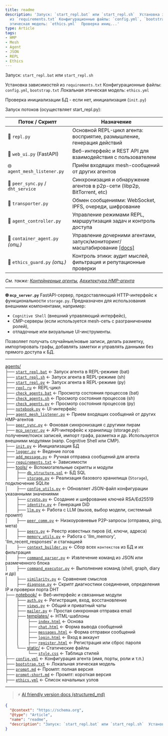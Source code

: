 ```yaml
---
title: readme
description: 'Запуск: `start_repl.bat` или `start_repl.sh`  Установка зависимостей
  из `requirements.txt` Конфигурационные файлы: `config.yml`, `bootstrap.txt` Локальная
  этическая модель: `ethics.yml`  Проверка иниц...'
type: Article
tags:
- HMP
- Mesh
- Agent
- JSON
- REPL
- Ethics
---
```


Запуск: `start_repl.bat` или `start_repl.sh`

Установка зависимостей из `requirements.txt`
Конфигурационные файлы: `config.yml`, `bootstrap.txt`
Локальная этическая модель: `ethics.yml`

Проверка инициализации БД - если нет, инициализация (`init.py`)

Запуск потоков (осуществляет start_repl.py):

| Поток / Скрипт                     | Назначение                                                                 |
|-----------------------------------|---------------------------------------------------------------------------|
| 🧠 `repl.py`                      | Основной REPL-цикл агента: восприятие, размышление, генерация действий    |
| 📓 `web_ui.py` (FastAPI)          | Веб-интерфейс и REST API для взаимодействия с пользователем               |
| 🌐 `agent_mesh_listener.py`       | Приём входящих mesh-сообщений от других агентов                           |
| 🔄 `peer_sync.py` / `dht_service` | Синхронизация и обнаружение агентов в p2p-сети (libp2p, BitTorrent, etc) |
| 📡 `transporter.py`               | Обмен сообщениями: WebSocket, IPFS, очереди, шифрование                   |
| 🧭 `agent_controller.py`          | Управление режимами REPL, маршрутизация задач и контроль доступа         |
| 🧱 `container_agent.py` *(опц.)*  | Управление дочерними агентами, запуск/мониторинг/масштабирование [[docs]](../docs/container_agents.md)         |
| 🧠 `ethics_guard.py` *(опц.)*     | Контроль этики: аудит мыслей, фильтрация и репутационные проверки         |

*См. также: [Контейнерные агенты](../docs/container_agents.md), [Архитектура HMP-агента](../docs/HMP-Agent-Architecture.md)*

---

**🌐 `mcp_server.py`**
FastAPI-сервер, предоставляющий HTTP-интерфейс к функциональности `storage.py`. Предназначен для использования внешними компонентами, например:

* `Cognitive Shell` (внешний управляющий интерфейс),
* CMP-серверы (если используется mesh-сеть с разграничением ролей),
* отладочные или визуальные UI-инструменты.

Позволяет получать случайные/новые записи, делать разметку, импортировать графы, добавлять заметки и управлять данными без прямого доступа к БД.

---

[agents/](/agents)  
├── [`start_repl.bat`](start_repl.bat) ← Запуск агента в REPL-режиме (bat)  
├── [`start_repl.sh`](start_repl.sh) ← Запуск агента в REPL-режиме (sh)  
├── [`start_repl.py`](start_repl.py) ← Запуск агента в REPL-режиме (py)  
├── [`repl.ru`](repl.ru) ← REPL-цикл  
├── [`check_agents.bat`](check_agents.bat) ← Просмотр состояния процессов (bat)  
├── [`check_agents.sh`](check_agents.sh) ← Просмотр состояния процессов (sh)  
├── [`check_agents.py`](check_agents.py) ← Просмотр состояния процессов (py)  
├── [`notebook.py`](notebook.py) ← UI-интерфейс  
├── [`agent_mesh_listener.py`](tools/agent_mesh_listener.py) ← Прием входящих сообщений от других HMP-агентов  
├── [`peer_sync.py`](tools/peer_sync.py) ← Фоновая синхронизация с другими пирам  
├── [`mcp_server.py`](mcp_server.py) ← API-интерфейс к хранилищу (storage.py): получение/поиск записей, импорт графа, разметка и др. Используется внешними модулями (напр. Cognitive Shell или CMP).  
├── [`init.py`](init.py) ← Инициализация БД  
├── [`logger.py`](logger.py) ← Ведение логов  
├── [`add_message.py`](add_message.py) ← Ручная отправка сообщений для агента  
├── [`requirements.txt`](requirements.txt) ← Зависимости  
├── [tools/](tools/) ← Вспомогательные скрипты и модули  
│   ├── [`db_structure.sql`](tools/db_structure.sql) ← БД SQL  
│   ├── [`storage.py`](tools/storage.py) ← Реализация базового хранилища (`Storage`), подключение SQLite  
│   ├── [`config_utils.py`](tools/config_utils.py) ← Обновляет JSON-файл конфигурации указанными значениями  
│   ├── [`crypto.py`](tools/crypto.py) ← Создание и шифрование ключей RSA/Ed25519  
│   ├── [`identity.py`](tools/identity.py) ← Генерация DiD  
│   ├── [`llm.py`](tools/llm.py) ← Работа с LLM (вызов, выбор модели, системный промпт)  
│   ├── [`peer_comm.py`](tools/peer_comm.py) ← Низкоуровневые P2P-запросы (отправка, ping, мета)  
│   ├── [`peers.py`](tools/peers.py) ← Реестр известных пиров (id, ключи, адреса)  
│   ├── [`memory_utils.py`](tools/memory_utils.py) ← Работа с 'llm_memory', 'llm_recent_responses' и стагнацией  
│   ├── [`context_builder.py`](tools/context_builder.py) ← Сбор всех `контекстов` из БД и их фильтрация  
│   ├── [`command_parser.py`](tools/command_parser.py) ← Извлечение команд из JSON или размеченного блока  
│   ├── [`command_executor.py`](tools/command_executor.py) ← Выполнение команд (shell, graph, diary и др)  
│   ├── [`similarity.py`](tools/similarity.py) ← Сравнение смыслов  
│   ├── [`diagnose.py`](tools/diagnose.py) ← Скрипт диагностики соединения, определения IP и проверки порта DHT  
├── [notebook/](notebook/) ← Веб-интерфейс и связанные модули  
│   ├── [`auth.py`](notebook/auth.py) ← Регистрация, вход, восстановление  
│   ├── [`views.py`](notebook/views.py) ← Общий и приватный чаты  
│   ├── [`mailer.py`](notebook/mailer.py) ← Простая синхронная отправка email  
│   ├── [templates/](notebook/templates/) ← HTML-шаблоны  
│   │   ├── [`index.html`](notebook/templates/index.html) ← Основа  
│   │   ├── [`chat.html`](notebook/templates/chat.html) ← Форма вывода сообщений  
│   │   ├── [`messages.html`](notebook/templates/messages.html) ← Форма отправки сообщений  
│   │   ├── [`login.html`](notebook/templates/login.html) ← Вход в аккаунт  
│   │   ├── [`register.html`](notebook/templates/register.html) ← Регистрация или сброс пароля    
│   └── [static/](notebook/static/) ← Статические файлы   
│       └── [`style.css`](notebook/templates/style.css) ← Таблица стилей    
├── [`config.yml`](config.yml) ← Конфигурация агента (имя, порты, роли и т.п.)  
├── [`bootstrap.txt`](bootstrap.txt) ← Локальная этическая модель  
├── [`prompt.md`](prompt.md) ← Промпт: полная версия  
├── [`prompt-short.md`](prompt-short.md) ← Промпт: короткая версия  
├── [`ethics.yml`](ethics.yml) ← Список начальных узлов  


---
> ⚡ [AI friendly version docs (structured_md)](../index.md)


```json
{
  "@context": "https://schema.org",
  "@type": "Article",
  "name": "readme",
  "description": "Запуск: `start_repl.bat` или `start_repl.sh`  Установка зависимостей из `requirements.txt` Конфигура..."
}
```
